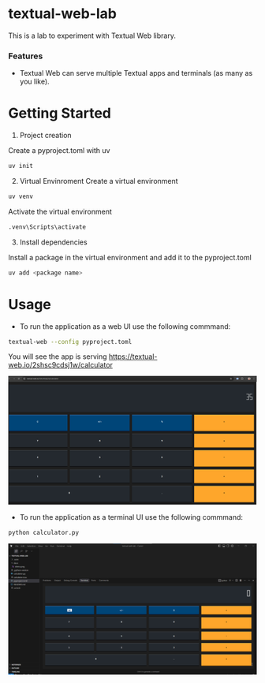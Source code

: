 # textual-web-lab
This is a lab to experiment with Textual Web library.

### Features
- Textual Web can serve multiple Textual apps and terminals (as many as you like).


# Getting Started

1.	Project creation

Create a pyproject.toml with uv
```bash
uv init 
```

2.	Virtual Envinroment
Create a virtual environment
```bash
uv venv
```
Activate the virtual environment
```bash
.venv\Scripts\activate
```

3.	Install dependencies

Install a package in the virtual environment and add it to the pyproject.toml
```bash
uv add <package name>
```
# Usage
* To run the application as a web UI use the following commmand:
```bash
textual-web --config pyproject.toml
```

 You will see the app is serving https://textual-web.io/2shsc9cdsj1w/calculator

 ![Sample](https://github.com/pilarcode/textual-web-lab/blob/main/docs/demo.png)



* To run the application as a terminal UI use the following commmand:
```bash
python calculator.py
```

 ![Sample](https://github.com/pilarcode/textual-web-lab/blob/main/docs/demo_terminal_ui.png)
